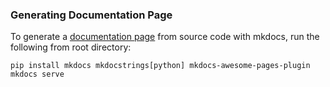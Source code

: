 ### Generating Documentation Page

To generate a [documentation page](https://berscjak.github.io/) from source code with mkdocs, run the following from root directory:

```
pip install mkdocs mkdocstrings[python] mkdocs-awesome-pages-plugin
mkdocs serve
```